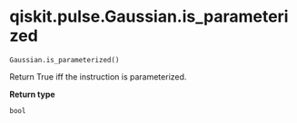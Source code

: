 # qiskit.pulse.Gaussian.is\_parameterized

`Gaussian.is_parameterized()`

Return True iff the instruction is parameterized.

**Return type**

`bool`
